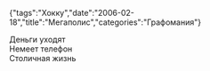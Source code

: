 {"tags":"Хокку","date":"2006-02-18","title":"Мегаполис","categories":"Графомания"}

Деньги уходят  
Немеет телефон  
Столичная жизнь
